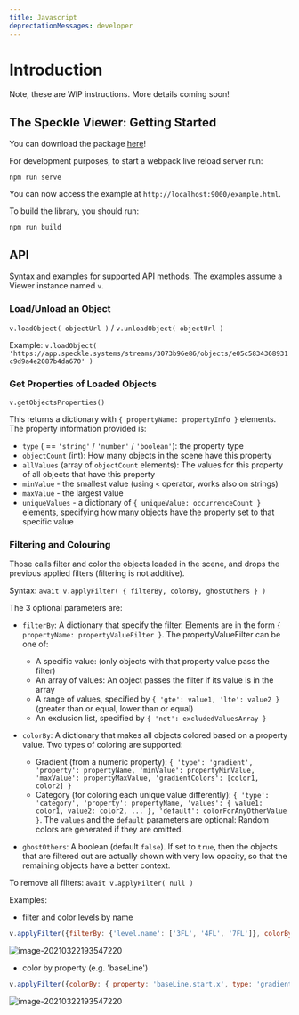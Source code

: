 ```yaml
---
title: Javascript
deprectationMessages: developer
---
```


<Banner />

# Introduction

Note, these are WIP instructions. More details coming soon!

## The Speckle Viewer: Getting Started

You can download the package [here](https://github.com/specklesystems/speckle-server/tree/main/packages/viewer)!

For development purposes, to start a webpack live reload server run:

```console
npm run serve
```

You can now access the example at `http://localhost:9000/example.html`.

To build the library, you should run:

```console
npm run build
```

## API

Syntax and examples for supported API methods. The examples assume a Viewer instance named `v`.

### Load/Unload an Object
`v.loadObject( objectUrl )` / `v.unloadObject( objectUrl )`

Example: `v.loadObject( 'https://app.speckle.systems/streams/3073b96e86/objects/e05c5834368931c9d9a4e2087b4da670' )`

### Get Properties of Loaded Objects
`v.getObjectsProperties()`

This returns a dictionary with `{ propertyName: propertyInfo }` elements. The property information provided is:
 - `type` ( == `'string'` / `'number'` / `'boolean'`): the property type
 - `objectCount` (int): How many objects in the scene have this property
 - `allValues` (array of `objectCount` elements): The values for this property of all objects that have this property
 - `minValue` - the smallest value (using `<` operator, works also on strings)
 - `maxValue` - the largest value
 - `uniqueValues` - a dictionary of `{ uniqueValue: occurrenceCount }` elements, specifying how many objects have the property set to that specific value

### Filtering and Colouring
Those calls filter and color the objects loaded in the scene, and drops the previous applied filters (filtering is not additive).

Syntax: `await v.applyFilter( { filterBy, colorBy, ghostOthers } )`

The 3 optional parameters are:
 - `filterBy`: A dictionary that specify the filter. Elements are in the form `{ propertyName: propertyValueFilter }`. The propertyValueFilter can be one of:
   - A specific value: (only objects with that property value pass the filter)
   - An array of values: An object passes the filter if its value is in the array
   - A range of values, specified by `{ 'gte': value1, 'lte': value2 }` (greater than or equal, lower than or equal)
   - An exclusion list, specified by `{ 'not': excludedValuesArray }`

 - `colorBy`: A dictionary that makes all objects colored based on a property value. Two types of coloring are supported:
   - Gradient (from a numeric property): `{ 'type': 'gradient', 'property': propertyName, 'minValue': propertyMinValue, 'maxValue': propertyMaxValue, 'gradientColors': [color1, color2] }`
   - Category (for coloring each unique value differently): `{ 'type': 'category', 'property': propertyName, 'values': { value1: color1, value2: color2, ... }, 'default': colorForAnyOtherValue }`. The `values` and the `default` parameters are optional: Random colors are generated if they are omitted.

 - `ghostOthers`: A boolean (default `false`). If set to `true`, then the objects that are filtered out are actually shown with very low opacity, so that the remaining objects have a better context.


To remove all filters: `await v.applyFilter( null )`

Examples:

- filter and color levels by name
```js
v.applyFilter({filterBy: {'level.name': ['3FL', '4FL', '7FL']}, colorBy: { property: 'level.name', type: 'category', values: {'3FL': '#F0FFFF', '4FL': '#6495ED', '7FL': '#7B68EE'} }, ghostOthers: true } )
```

![image-20210322193547220](/dev/img/image-20211206-viewer-filter-color.png)

- color by property (e.g. 'baseLine')
```js
v.applyFilter({colorBy: { property: 'baseLine.start.x', type: 'gradient', minValue: -7200, maxValue: 33000, 'gradientColors': ['white', 'CornflowerBlue', 'BlueViolet'] } } )
```

![image-20210322193547220](/dev/img/image-20211206-viewer-color-gradient.png)
